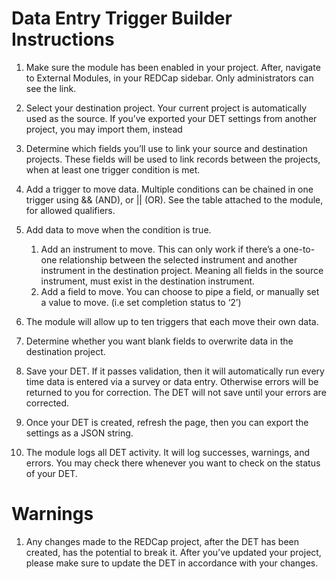 # Data Entry Trigger Builder Instructions

1. Make sure the module has been enabled in your project. After, navigate to External Modules, in your REDCap sidebar. Only administrators can see the link.

2. Select your destination project. Your current project is automatically used as the source. If you’ve exported your DET settings from another project, you may import them, instead

3. Determine which fields you’ll use to link your source and destination projects. These fields will be used to link records between the projects, when at least one trigger condition is met. 

4. Add a trigger to move data. Multiple conditions can be chained in one trigger using && (AND), or || (OR). See the table attached to the module,  for allowed qualifiers. 

5. Add data to move when the condition is true.
    1. Add an instrument to move. This can only work if there’s a one-to-one relationship between the selected instrument and another instrument in the destination project. Meaning all fields in the source instrument, must exist in the destination instrument. 
    2. Add a field to move. You can choose to pipe a field, or manually set a value to move. (i.e set completion status to ‘2’)

6. The module will allow up to ten triggers that each move their own data.

7. Determine whether you want blank fields to overwrite data in the destination project.

8. Save your DET. If it passes validation, then it will automatically run every time data is entered via a survey or data entry. Otherwise errors will be returned to you for correction. The DET will not save until your errors are corrected.

9. Once your DET is created, refresh the page, then you can export the settings as a JSON string.

10. The module logs all DET activity. It will log successes, warnings, and errors. You may check there whenever you want to check on the status of your DET.

# Warnings

1. Any changes made to the REDCap project, after the DET has been created, has the potential to break it. After you’ve updated your project, please make sure to update the DET in accordance with your changes.